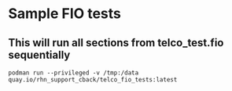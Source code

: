 # Sample FIO tests

## This will run all sections from telco_test.fio sequentially
```
podman run --privileged -v /tmp:/data quay.io/rhn_support_cback/telco_fio_tests:latest

